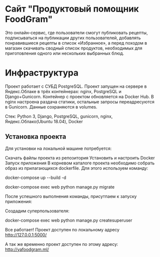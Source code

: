 
# Сайт "Продуктовый помощник FoodGram"

Это онлайн-сервис, где пользователи смогут публиковать рецепты, подписываться на публикации других пользователей, добавлять понравившиеся рецепты в список «Избранное», а перед походом в магазин скачивать сводный список продуктов, необходимых для приготовления одного или нескольких выбранных блюд.

# Инфраструктура
Проект работает с СУБД PostgreSQL.
Проект запущен на сервере в Яндекс.Облаке в трёх контейнерах: nginx, PostgreSQL и Django+Gunicorn.
Контейнер с проектом обновляется на Docker Hub.
В nginx настроена раздача статики, остальные запросы переадресуются в Gunicorn.
Данные сохраняются в volumes.

Стек: Python 3, Django, PostgreSQL, gunicorn, nginx, Яндекс.Облако(Ubuntu 18.04), Docker

## Установка проекта
Для установки на локальной машине потребуется:

Скачать файлы проекта из репозитория
Установить и настроить Docker
Запуск приложения
В корневом каталоге проекта необходимо собрать образ из прилагающихся dockerfile. Для этого используем команду:

docker-compose up --build -d

docker-compose exec web python manage.py migrate

После успешного выполнения команды, присутпаем к запуску приложения:

Создадим суперпользователя:

docker-compose exec web python manage.py createsuperuser

Все работает! Проект доступен по локальному адресу http://127.0.0.1:5000/

А так же временно проект доступен по этому адресу: http://yafoodgram.ml/
